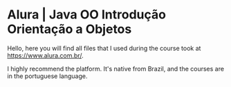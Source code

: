 # Alura | Java OO Introdução Orientação a Objetos

Hello, here you will find all files that I used during the course took at https://www.alura.com.br/.

I highly recommend the platform. It's native from Brazil, and the courses are in the portuguese language.
